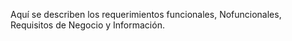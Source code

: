 Aquí se describen los requerimientos funcionales, Nofuncionales, Requisitos de Negocio y Información.
